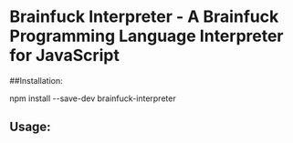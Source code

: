 # Brainfuck Interpreter - A Brainfuck Programming Language Interpreter for JavaScript

##Installation:

npm install --save-dev brainfuck-interpreter

## Usage:

